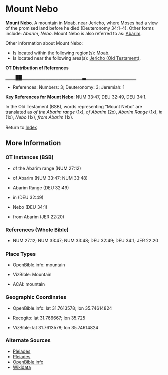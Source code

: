 # Mount Nebo
**Mount Nebo**. 
A mountain in Moab, near Jericho, where Moses had a view of the promised land before he died (Deuteronomy 34:1–4). 
Other forms include: 
*Abarim*, *Nebo*. 
Mount Nebo is also referred to as: 
[Abarim](Abarim.md). 




Other information about Mount Nebo:


* Is located within the following region(s): 
[Moab](Moab.md). 
* Is located near the following area(s): 
[Jericho (Old Testament)](Jericho.md). 


**OT Distribution of References**

▁▁▁██▁▁▁▁▁▁▁▁▁▁▁▁▁▁▁▁▁▁▃▁▁▁▁▁▁▁▁▁▁▁▁▁▁▁
* References: Numbers: 3; Deuteronomy: 3; Jeremiah: 1



**Key References for Mount Nebo**: 
NUM 33:47, DEU 32:49, DEU 34:1. 


In the Old Testament (BSB), words representing “Mount Nebo” are translated as 
*of the Abarim range* (1x), *of Abarim* (2x), *Abarim Range* (1x), *in* (1x), *Nebo* (1x), *from Abarim* (1x). 




Return to [Index](00-Index.md)

## More Information

### OT Instances (BSB)

* of the Abarim range (NUM 27:12)

* of Abarim (NUM 33:47; NUM 33:48)

* Abarim Range (DEU 32:49)

* in (DEU 32:49)

* Nebo (DEU 34:1)

* from Abarim (JER 22:20)



### References (Whole Bible)

* NUM 27:12; NUM 33:47; NUM 33:48; DEU 32:49; DEU 34:1; JER 22:20


### Place Types

* OpenBible.info: mountain

* VizBible: Mountain

* ACAI: mountain



### Geographic Coordinates

* OpenBible.info: lat 31.7613578; lon 35.74614824

* Recogito: lat 31.766667; lon 35.725

* VizBible: lat 31.7613578; lon 35.74614824



### Alternate Sources

* [Pleiades](https://pleiades.stoa.org/places/563265622)
* [Pleiades](http://pleiades.stoa.org/places/563265622)
* [OpenBible.info](https://www.openbible.info/geo/ancient/aefaa2d)
* [Wikidata](http://www.wikidata.org/entity/Q680161)



